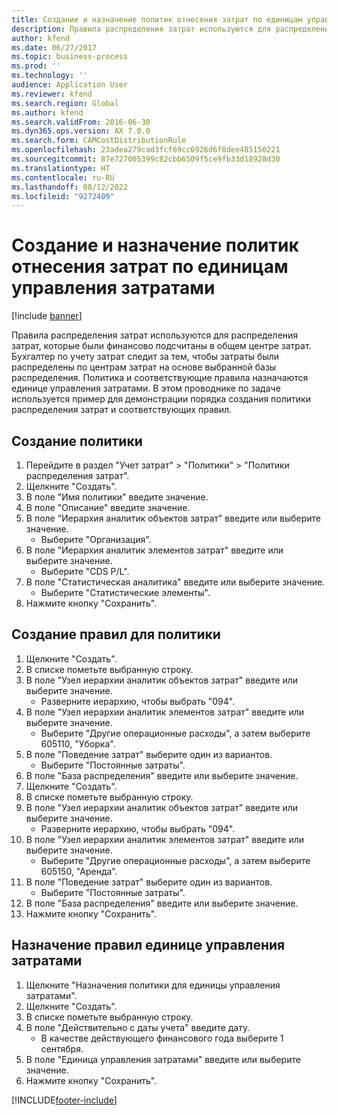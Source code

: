 ```yaml
---
title: Создание и назначение политик отнесения затрат по единицам управления затратами
description: Правила распределения затрат используются для распределения затрат, которые были финансово подсчитаны в общем центре затрат.
author: kfend
ms.date: 06/27/2017
ms.topic: business-process
ms.prod: ''
ms.technology: ''
audience: Application User
ms.reviewer: kfend
ms.search.region: Global
ms.author: kfend
ms.search.validFrom: 2016-06-30
ms.dyn365.ops.version: AX 7.0.0
ms.search.form: CAMCostDistributionRule
ms.openlocfilehash: 23adea279cad3fcf69cc6926d6f8dee485150221
ms.sourcegitcommit: 87e727005399c82cbb6509f5ce9fb33d18928d30
ms.translationtype: HT
ms.contentlocale: ru-RU
ms.lasthandoff: 08/12/2022
ms.locfileid: "9272409"
---
```

# <a name="create-and-assign-a-cost-distribution-policy-to-a-cost-control-unit"></a>Создание и назначение политик отнесения затрат по единицам управления затратами

[!include [banner](../../includes/banner.md)]

Правила распределения затрат используются для распределения затрат, которые были финансово подсчитаны в общем центре затрат. Бухгалтер по учету затрат следит за тем, чтобы затраты были распределены по центрам затрат на основе выбранной базы распределения. Политика и соответствующие правила назначаются единице управления затратами. В этом проводнике по задаче используется пример для демонстрации порядка создания политики распределения затрат и соответствующих правил.


## <a name="create-a-policy"></a>Создание политики
1. Перейдите в раздел "Учет затрат" > "Политики" > "Политики распределения затрат".
2. Щелкните "Создать".
3. В поле "Имя политики" введите значение.
4. В поле "Описание" введите значение.
5. В поле "Иерархия аналитик объектов затрат" введите или выберите значение.
    * Выберите "Организация".  
6. В поле "Иерархия аналитик элементов затрат" введите или выберите значение.
    * Выберите "CDS P/L".  
7. В поле "Статистическая аналитика" введите или выберите значение.
    * Выберите "Статистические элементы".  
8. Нажмите кнопку "Сохранить".

## <a name="create-rules-for-the-policy"></a>Создание правил для политики
1. Щелкните "Создать".
2. В списке пометьте выбранную строку.
3. В поле "Узел иерархии аналитик объектов затрат" введите или выберите значение.
    * Разверните иерархию, чтобы выбрать "094".  
4. В поле "Узел иерархии аналитик элементов затрат" введите или выберите значение.
    * Выберите "Другие операционные расходы", а затем выберите 605110, "Уборка".  
5. В поле "Поведение затрат" выберите один из вариантов.
    * Выберите "Постоянные затраты".  
6. В поле "База распределения" введите или выберите значение.
7. Щелкните "Создать".
8. В списке пометьте выбранную строку.
9. В поле "Узел иерархии аналитик объектов затрат" введите или выберите значение.
    * Разверните иерархию, чтобы выбрать "094".  
10. В поле "Узел иерархии аналитик элементов затрат" введите или выберите значение.
    * Выберите "Другие операционные расходы", а затем выберите 605150, "Аренда".  
11. В поле "Поведение затрат" выберите один из вариантов.
    * Выберите "Постоянные затраты".  
12. В поле "База распределения" введите или выберите значение.
13. Нажмите кнопку "Сохранить".

## <a name="assign-rules-to-a-cost-control-unit"></a>Назначение правил единице управления затратами
1. Щелкните "Назначения политики для единицы управления затратами".
2. Щелкните "Создать".
3. В списке пометьте выбранную строку.
4. В поле "Действительно с даты учета" введите дату.
    * В качестве действующего финансового года выберите 1 сентября.  
5. В поле "Единица управления затратами" введите или выберите значение.
6. Нажмите кнопку "Сохранить".



[!INCLUDE[footer-include](../../../includes/footer-banner.md)]
